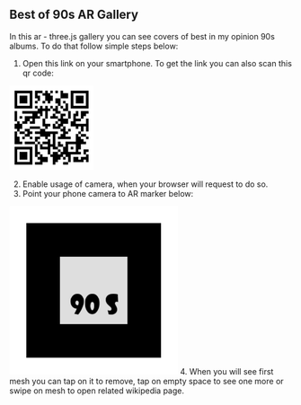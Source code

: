 ## Best of 90s AR Gallery
In this ar - three.js gallery you can see covers of best in my opinion 90s albums.
To do that follow simple steps below:
1. Open this link on your smartphone. To get the link you can also scan this qr code:

 <img src="./qr-code.png" alt="qr-code" width="150px">

2. Enable usage of camera, when your browser will request to do so.
3. Point your phone camera to AR marker below:
 <img src="./pattern-marker.png" alt="qr-code" width="300px">
4. When you will see first mesh you can tap on it to remove, tap on empty space to see one more or swipe on mesh to open related wikipedia page.